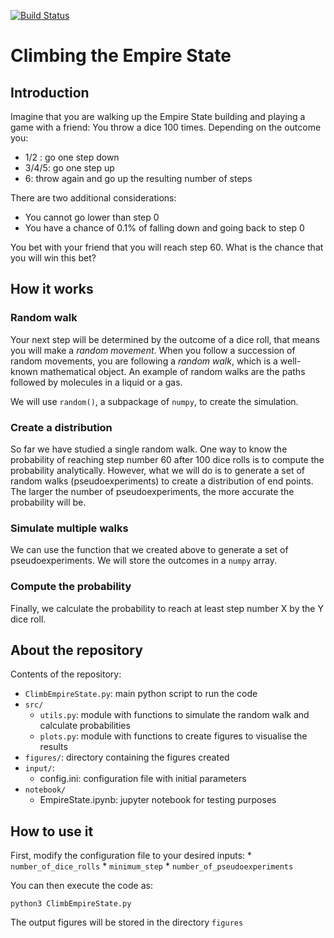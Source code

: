 [![Build Status](https://app.travis-ci.com/laubana90/ClimbEmpireState.svg?branch=main)](https://app.travis-ci.com/laubana90/ClimbEmpireState)

# Climbing the Empire State

## Introduction

Imagine that you are walking up the Empire State building and playing a game with a friend: You throw a dice 100 times. Depending on the outcome you:

* 1/2 : go one step down
* 3/4/5: go one step up
* 6: throw again and go up the resulting number of steps

There are two additional considerations:
* You cannot go lower than step 0
* You have a chance of 0.1% of falling down and going back to step 0

You bet with your friend that you will reach step 60. What is the chance that you will win this bet?

## How it works
### Random walk

Your next step will be determined by the outcome of a dice roll, that means you will make a *random movement*. When you follow a succession of random movements, you are following a *random walk*, which is a well-known mathematical object. An example of random walks are the paths followed by molecules in a liquid or a gas.

We will use `random()`, a subpackage of `numpy`, to create the simulation. 

### Create a distribution

So far we have studied a single random walk. One way to know the probability of reaching step number 60 after 100 dice rolls is to compute the probability analytically. However, what we will do is to generate a set of random walks (pseudoexperiments) to create a distribution of end points. The larger the number of pseudoexperiments, the more accurate the probability will be. 

### Simulate multiple walks

We can use the function that we created above to generate a set of pseudoexperiments. We will store the outcomes in a `numpy` array.

### Compute the probability

Finally, we calculate the probability to reach at least step number X by the Y dice roll.

## About the repository
Contents of the repository:
* <code>ClimbEmpireState.py</code>: main python script to run the code
* <code>src/</code>
  * <code>utils.py</code>: module with functions to simulate the random walk and calculate probabilities
  * <code>plots.py</code>: module with functions to create figures to visualise the results
* <code>figures/</code>: directory containing the figures created 
* <code>input/</code>: 
  * config.ini: configuration file with initial parameters
* <code>notebook/</code>
  * EmpireState.ipynb: jupyter notebook for testing purposes

## How to use it
First, modify the configuration file to your desired inputs:
    * `number_of_dice_rolls` 
    * `minimum_step`
    * `number_of_pseudoexperiments`
    
You can then execute the code as:

`python3 ClimbEmpireState.py`

The output figures will be stored in the directory `figures`
